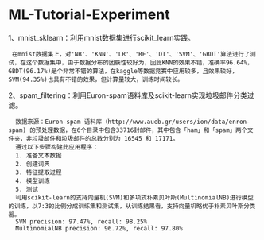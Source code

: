 # ML-Tutorial-Experiment

1、mnist_sklearn：利用mnist数据集进行scikit_learn实践。

     在mnist数据集上，对'NB'、'KNN'、'LR'、'RF'、'DT'、'SVM'、'GBDT'算法进行了测试，在这个数据集中，由于数据分布的团簇性较好为，因此KNN的效果不错，准确率96.64%，GBDT(96.17%)是个非常不错的算法，在kaggle等数据竞赛中应用较多，且效果较好，SVM(94.35%)也具有不错的效果，但计算量较大，训练时间较长。
  
2、spam_filtering：利用Euron-spam语料库及scikit-learn实现垃圾邮件分类过滤。

      数据来源：Euron-spam 语料库（http://www.aueb.gr/users/ion/data/enron-spam) 的预处理数据，在6个目录中包含33716封邮件，其中包含「ham」和「spam」两个文件夹，非垃圾邮件和垃圾邮件的总数分别为 16545 和 17171。
      通过以下步骤构建此应用程序：
      1. 准备文本数据
      2. 创建词典
      3. 特征提取过程
      4. 模型训练
      5. 测试
      利用scikit-learn的支持向量机(SVM)和多项式朴素贝叶斯(MultinomialNB)进行模型的训练，以7:3的比例分成训练集和测试集，从训练结果看，支持向量机略优于朴素贝叶斯分类器。
      SVM precision: 97.47%, recall: 98.25%
      MultinomialNB precision: 96.72%, recall: 97.80%
